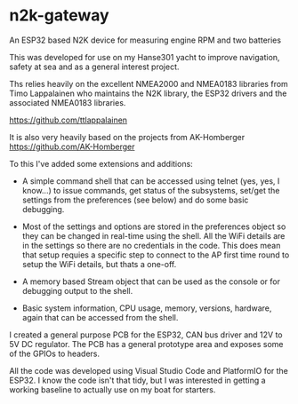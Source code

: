 # n2k-gateway
An ESP32 based N2K device for measuring engine RPM and two batteries

This was developed for use on my Hanse301 yacht to improve navigation, safety at sea and as a general interest project.

Ths relies heavily on the excellent NMEA2000 and NMEA0183 libraries from Timo Lappalainen who maintains the N2K library, the ESP32 drivers and the associated NMEA0183 libraries. 

https://github.com/ttlappalainen

It is also very heavily based on the projects from AK-Homberger https://github.com/AK-Homberger

To this I've added some extensions and additions:

- A simple command shell that can be accessed using telnet (yes, yes, I know...) to issue commands, get status of the subsystems, set/get the settings from the preferences (see below) and do some basic debugging. 

- Most of the settings and options are stored in the preferences object so they can be changed in real-time using the shell. All the WiFi details are in the settings so there are no credentials in the code. This does mean that setup requies a specific step to connect to the AP first time round to setup the WiFi details, but thats a one-off.

- A memory based Stream object that can be used as the console or for debugging output to the shell.

- Basic system information, CPU usage, memory, versions, hardware, again that can be accessed from the shell.

I created a general purpose PCB for the ESP32, CAN bus driver and 12V to 5V DC regulator. The PCB has a general prototype area and exposes some of the GPIOs to headers. 

All the code was developed using Visual Studio Code and PlatformIO for the ESP32. I know the code isn't that tidy, but I was interested in getting a working baseline to actually use on my boat for starters.

